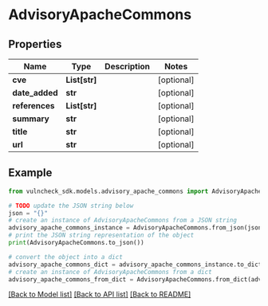 # AdvisoryApacheCommons


## Properties

Name | Type | Description | Notes
------------ | ------------- | ------------- | -------------
**cve** | **List[str]** |  | [optional] 
**date_added** | **str** |  | [optional] 
**references** | **List[str]** |  | [optional] 
**summary** | **str** |  | [optional] 
**title** | **str** |  | [optional] 
**url** | **str** |  | [optional] 

## Example

```python
from vulncheck_sdk.models.advisory_apache_commons import AdvisoryApacheCommons

# TODO update the JSON string below
json = "{}"
# create an instance of AdvisoryApacheCommons from a JSON string
advisory_apache_commons_instance = AdvisoryApacheCommons.from_json(json)
# print the JSON string representation of the object
print(AdvisoryApacheCommons.to_json())

# convert the object into a dict
advisory_apache_commons_dict = advisory_apache_commons_instance.to_dict()
# create an instance of AdvisoryApacheCommons from a dict
advisory_apache_commons_from_dict = AdvisoryApacheCommons.from_dict(advisory_apache_commons_dict)
```
[[Back to Model list]](../README.md#documentation-for-models) [[Back to API list]](../README.md#documentation-for-api-endpoints) [[Back to README]](../README.md)


